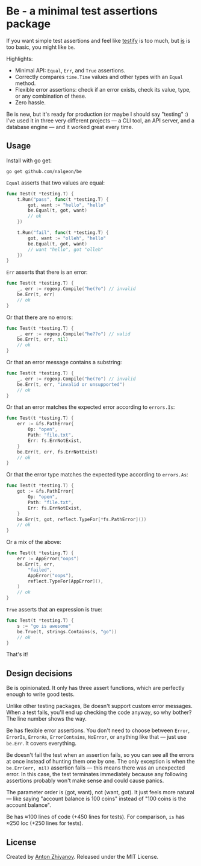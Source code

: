# Be - a minimal test assertions package

If you want simple test assertions and feel like [testify](https://pkg.go.dev/github.com/attic-labs/testify/assert) is too much, but [is](https://pkg.go.dev/github.com/matryer/is) is too basic, you might like `be`.

Highlights:

-   Minimal API: `Equal`, `Err`, and `True` assertions.
-   Correctly compares `time.Time` values and other types with an `Equal` method.
-   Flexible error assertions: check if an error exists, check its value, type, or any combination of these.
-   Zero hassle.

Be is new, but it's ready for production (or maybe I should say "testing" :) I've used it in three very different projects — a CLI tool, an API server, and a database engine — and it worked great every time.

## Usage

Install with go get:

```text
go get github.com/nalgeon/be
```

`Equal` asserts that two values are equal:

```go
func Test(t *testing.T) {
    t.Run("pass", func(t *testing.T) {
        got, want := "hello", "hello"
        be.Equal(t, got, want)
        // ok
    })

    t.Run("fail", func(t *testing.T) {
        got, want := "olleh", "hello"
        be.Equal(t, got, want)
        // want "hello", got "olleh"
    })
}
```

`Err` asserts that there is an error:

```go
func Test(t *testing.T) {
    _, err := regexp.Compile("he(?o") // invalid
    be.Err(t, err)
    // ok
}
```

Or that there are no errors:

```go
func Test(t *testing.T) {
    _, err := regexp.Compile("he??o") // valid
    be.Err(t, err, nil)
    // ok
}
```

Or that an error message contains a substring:

```go
func Test(t *testing.T) {
    _, err := regexp.Compile("he(?o") // invalid
    be.Err(t, err, "invalid or unsupported")
    // ok
}
```

Or that an error matches the expected error according to `errors.Is`:

```go
func Test(t *testing.T) {
    err := &fs.PathError{
        Op: "open",
        Path: "file.txt",
        Err: fs.ErrNotExist,
    }
    be.Err(t, err, fs.ErrNotExist)
    // ok
}
```

Or that the error type matches the expected type according to `errors.As`:

```go
func Test(t *testing.T) {
    got := &fs.PathError{
        Op: "open",
        Path: "file.txt",
        Err: fs.ErrNotExist,
    }
    be.Err(t, got, reflect.TypeFor[*fs.PathError]())
    // ok
}
```

Or a mix of the above:

```go
func Test(t *testing.T) {
    err := AppError("oops")
    be.Err(t, err,
        "failed",
        AppError("oops"),
        reflect.TypeFor[AppError](),
    )
    // ok
}
```

`True` asserts that an expression is true:

```go
func Test(t *testing.T) {
    s := "go is awesome"
    be.True(t, strings.Contains(s, "go"))
    // ok
}
```

That's it!

## Design decisions

Be is opinionated. It only has three assert functions, which are perfectly enough to write good tests.

Unlike other testing packages, Be doesn't support custom error messages. When a test fails, you'll end up checking the code anyway, so why bother? The line number shows the way.

Be has flexible error assertions. You don't need to choose between `Error`, `ErrorIs`, `ErrorAs`, `ErrorContains`, `NoError`, or anything like that — just use `be.Err`. It covers everything.

Be doesn't fail the test when an assertion fails, so you can see all the errors at once instead of hunting them one by one. The only exception is when the `be.Err(err, nil)` assertion fails — this means there was an unexpected error. In this case, the test terminates immediately because any following assertions probably won't make sense and could cause panics.

The parameter order is (got, want), not (want, got). It just feels more natural — like saying "account balance is 100 coins" instead of "100 coins is the account balance".

Be has ≈100 lines of code (+450 lines for tests). For comparison, `is` has ≈250 loc (+250 lines for tests).

## License

Created by [Anton Zhiyanov](https://antonz.org/). Released under the MIT License.
